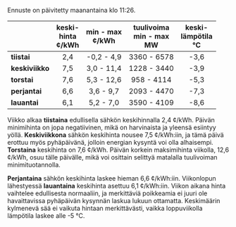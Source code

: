 Ennuste on päivitetty maanantaina klo 11:26.

|                | keski-<br>hinta<br>¢/kWh | min - max<br>¢/kWh | tuulivoima<br>min - max<br>MW | keski-<br>lämpötila<br>°C |
|:---------------|:----------------:|:----------------:|:----------------:|:----------------:|
| **tiistai**    |        2,4       |     -0,2 - 4,9   |    3360 - 6578   |      -3,6        |
| **keskiviikko**|        7,5       |     3,0 - 11,4   |    1228 - 3440   |      -3,9        |
| **torstai**    |        7,6       |     5,3 - 12,6   |     958 - 4114   |      -5,3        |
| **perjantai**  |        6,6       |     3,6 - 9,7    |    2093 - 4470   |      -7,3        |
| **lauantai**   |        6,1       |     5,2 - 7,0    |    3590 - 4109   |      -8,6        |

Viikko alkaa **tiistaina** edullisella sähkön keskihinnalla 2,4 ¢/kWh. Päivän minimihinta on jopa negatiivinen, mikä on harvinaista ja yleensä esiintyy yöllä. **Keskiviikkona** sähkön keskihinta nousee 7,5 ¢/kWh:iin, ja tämä päivä erottuu myös pyhäpäivänä, jolloin energian kysyntä voi olla alhaisempi. **Torstaina** keskihinta on 7,6 ¢/kWh. Päivän korkein maksimihinta viikolla, 12,6 ¢/kWh, osuu tälle päivälle, mikä voi osittain selittyä matalalla tuulivoiman minimituotannolla.

**Perjantaina** sähkön keskihinta laskee hieman 6,6 ¢/kWh:iin. Viikonlopun lähestyessä **lauantaina** keskihinta asettuu 6,1 ¢/kWh:iin. Viikon aikana hinta vaihtelee edullisesta normaaliin, ja merkittäviä poikkeamia ei juuri ole havaittavissa pyhäpäivän kysynnän laskua lukuun ottamatta. Keskimäärin kylmenevä sää ei vaikuta hintaan merkittävästi, vaikka loppuviikolla lämpötila laskee alle -5 °C.